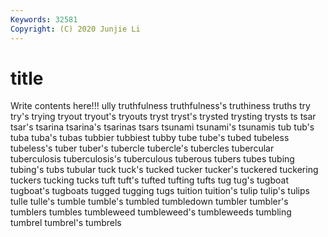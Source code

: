 ```yaml
---
Keywords: 32581
Copyright: (C) 2020 Junjie Li
---
```


# title

Write contents here!!!
ully 
truthfulness 
truthfulness's 
truthiness
truths 
try 
try's 
trying 
tryout 
tryout's 
tryouts 
tryst 
tryst's 
trysted
trysting 
trysts 
ts 
tsar 
tsar's 
tsarina 
tsarina's 
tsarinas 
tsars 
tsunami
tsunami's 
tsunamis 
tub 
tub's 
tuba 
tuba's 
tubas 
tubbier 
tubbiest 
tubby
tube 
tube's 
tubed 
tubeless 
tubeless's 
tuber 
tuber's 
tubercle 
tubercle's 
tubercles
tubercular 
tuberculosis 
tuberculosis's 
tuberculous 
tuberous 
tubers 
tubes 
tubing 
tubing's 
tubs
tubular 
tuck 
tuck's 
tucked 
tucker 
tucker's 
tuckered 
tuckering 
tuckers 
tucking
tucks 
tuft 
tuft's 
tufted 
tufting 
tufts 
tug 
tug's 
tugboat 
tugboat's
tugboats 
tugged 
tugging 
tugs 
tuition 
tuition's 
tulip 
tulip's 
tulips 
tulle
tulle's 
tumble 
tumble's 
tumbled 
tumbledown 
tumbler 
tumbler's 
tumblers 
tumbles 
tumbleweed
tumbleweed's 
tumbleweeds 
tumbling 
tumbrel 
tumbrel's 
tumbrels 
